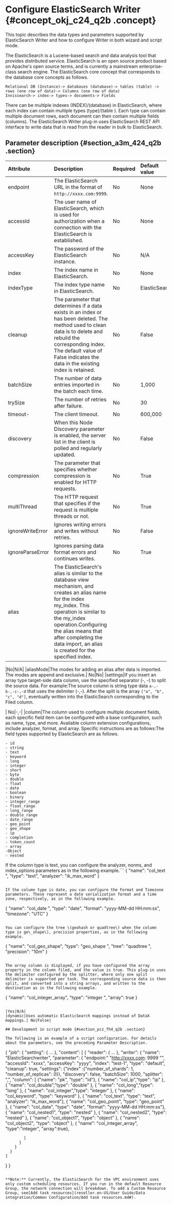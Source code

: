 # Configure ElasticSearch Writer {#concept_okj_c24_q2b .concept}

This topic describes the data types and parameters supported by ElasticSearch Writer and how to configure Writer in both wizard and script mode.

The ElasticSearch is a Lucene-based search and data analysis tool that provides distributed service. ElasticSearch is an open source product based on Apache's open source terms, and is currently a mainstream enterprise-class search engine. The ElasticSearch core concept that corresponds to the database core concepts as follows.

```
Relational DB (Instance)-> databases (database)-> tables (table) -> rows (one row of data)-> Columns (one row of data)
Innissearch-> index-> types-> documents-> Fields
```

There can be multiple indexes \(INDEX\)/\(database\) in ElasticSearch, where each index can contain multiple types \(type\)/\(table \). Each type can contain multiple document rows, each document can then contain multiple fields \(columns\). The ElasticSearch Writer plug-in uses ElasticSearch REST API interface to write data that is read from the reader in bulk to ElasticSearch.

## Parameter description​ {#section_a3m_424_q2b .section}

|Attribute|Description|Required|Default value|
|:--------|:----------|:-------|:------------|
|endpoint|The ElasticSearch URL in the format of `http://xxxx.com:9999`.|No|None|
|accessId|The user name of ElasticSearch, which is used for authorization when a connection with the ElasticSearch is established.|No|None|
|accessKey|The password of the ElasticSearch instance.|No|N/A|
|index|The index name in ElasticSearch.|No|None|
|indexType|The index type name in ElasticSearch.|No|ElasticSearch|
|cleanup|The parameter that determines if a data exists in an index or has been deleted. The method used to clean data is to delete and rebuild the corresponding index. The default value of False indicates the data in the existing index is retained.|No|False|
|batchSize|The number of data entries imported in the batch each time.|No|1,000|
|trySize|The number of retries after failure.|No|30|
|timeout-|The client timeout.|No|600,000|
|discovery|When this Node Discovery parameter is enabled, the server list in the client is polled and regularly updated.|No|False|
|compression|The parameter that specifies whether compression is enabled for HTTP requests.|No|True|
|multiThread|The HTTP request that specifies if the request is multiple threads or not.|No|True|
|ignoreWriteError|Ignores writing errors and writes without retries.|No|False|
|ignoreParseError|Ignores parsing data format errors and continues writes.|No|True|
|alias|The ElasticSearch's alias is similar to the database view mechanism, and creates an alias name for the index my\_index. This operation is similar to the my\_index operation.Configuring the alias means that after completing the data import, an alias is created for the specified index.

|No|N/A|
|aliasMode|The modes for adding an alias after data is imported. The modes are append and exclusive.| No|No|
|settings|If you insert an array type target-side data column, use the specified separator \(-, -\) to split the source data. For example:The source column is string type data `a-,-b-,-c-,-d` that uses the delimiter \(-,-\). After the split is the array `["a", "b", "c", "d"]`, eventually written into the ElasticSearch corresponding to the Filed column.

| No|-,-|
|column|The column used to configure multiple document fields, each specific field item can be configured with a base configuration, such as name, type, and more. Available column extension configurations, include analyzer, format, and array. Specific instructions are as follows:The field types supported by ElasticSearch are as follows.

```
- id
- string
- text
- keyword
- long
- integer
- short
- byte
- double
- float
- date
- boolean
- binary
- integer_range
- float_range
- long_range
- double_range
- date_range
- geo_point
- geo_shape
- ip
- completion
- token_count
- array
-Object
- nested
```

If the column type is text, you can configure the analyzer, norms, and index\_options parameters as in the following example.```
{
        "name": "col_text ",
        "type": "text",
        "analyzer": "ik_max_word"
    }
```

If the column type is date, you can configure the Format and Timezone parameters. These represent a date serialization format and a time zone, respectively, as in the following example.

```
{
        "name": "col_date ",
        "type": "date",
        "format": "yyyy-MM-dd HH:mm:ss",
        "timezone": "UTC"
    }
```

You can configure the tree \(geohash or quadtree\) when the column type is ge\_shape\), precision properties, as in the following example.

```
{
        "name": "col_geo_shape",
        "type": "geo_shape ",
        "tree": "quadtree ",
        "precision": "10m"
    }
```

The array column is displayed, if you have configured the array property in the column filed, and the value is true. This plug-in uses the delimiter configured by the splitter, where only one split delimiter is supported per task. The corresponding source data is then split, and converted into a string arrays, and written to the destination as in the following example.

```
{
        "name": "col_integer_array",
        "type": "integer ",
        "array": true
    }
```

|Yes|N/A|
|dynamic|Uses automatic ElasticSearch mappings instead of DataX mappings.| No|False|

## Development in script mode {#section_pcz_fh4_q2b .section}

The following is an example of a script configuration. For details about the parameters, see the preceding Parameter Description.

```
{
  "job": {
    "setting": {
      ...
    },
    "content": [
      {
        "reader": {
          ...
        },
        "writer": {
          "name": "ElasticSearchwriter",
          "parameter": {
            "endpoint:" "http://xxxx.com: 9999 "",
            "accessId": "xxxx",
            "accessKey": "yyyy",
            "index": "test-1",
            "type": "default",
            "cleanup": true,
            "settings": {"index" :{"number_of_shards": 1, "number_of_replicas": 0}},
            "discovery": false,
            "batchSize": 1000,
            "splitter": ",",
            "column": [
              {"name": "pk", "type": "id"},
              { "name": "col_ip","type": "ip" },
              { "name": "col_double","type": "double" },
              { "name": "col_long","type": "long" },
              { "name": "col_integer","type": "integer" },
              { "name": "col_keyword", "type": "keyword" },
              { "name": "col_text", "type": "text", "analyzer": "ik_max_word"},
              { "name": "col_geo_point", "type": "geo_point" },
              { "name": "col_date", "type": "date", "format": "yyyy-MM-dd HH:mm:ss"},
              { "name": "col_nested1", "type": "nested" },
              { "name": "col_nested2", "type": "nested" },
              { "name": "col_object1", "type": "object" },
              { "name": "col_object2", "type": "object" },
              { "name": "col_integer_array", "type":"integer", "array":true},
              
            ]
          }
        }
      }
    ]
  }
}
```

**Note:** Currently, the ElasticSearch for the VPC environment uses only custom scheduling resources. If you run in the default Resource Group, the network connection will breakdown. To add a Custom Resource Group, see[Add task resources](reseller.en-US/User Guide/Data integration/Common Configuration/Add task resources.md#).

